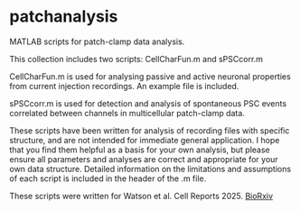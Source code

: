 # patchanalysis
MATLAB scripts for patch-clamp data analysis.

This collection includes two scripts: CellCharFun.m and sPSCcorr.m

CellCharFun.m is used for analysing passive and active neuronal properties from current injection recordings. An example file is included.

sPSCcorr.m is used for detection and analysis of spontaneous PSC events correlated between channels in multicellular patch-clamp data.

These scripts have been written for analysis of recording files with specific structure, and are not intended for immediate general application.
I hope that you find them helpful as a basis for your own analysis, but please ensure all parameters and analyses are correct and appropriate for your own data structure.
Detailed information on the limitations and assumptions of each script is included in the header of the .m file.

These scripts were written for Watson et al. Cell Reports 2025. [BioRxiv](https://www.biorxiv.org/content/10.1101/2024.06.24.600436v1)

